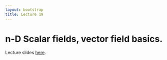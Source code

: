 ```yaml
---
layout: bootstrap
title: Lecture 19
---
```


# n-D Scalar fields, vector field basics.

Lecture slides [here](slides/spatial-data-2-csc544-fal17.pdf).


